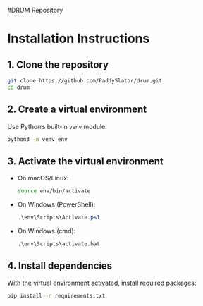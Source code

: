 #DRUM Repository

# Installation Instructions

## 1. Clone the repository

```bash
git clone https://github.com/PaddySlator/drum.git
cd drum
```

## 2. Create a virtual environment

Use Python’s built-in `venv` module.

```bash
python3 -m venv env
```

## 3. Activate the virtual environment

- On macOS/Linux:

  ```bash
  source env/bin/activate
  ```

- On Windows (PowerShell):

  ```powershell
  .\env\Scripts\Activate.ps1
  ```

- On Windows (cmd):

  ```cmd
  .\env\Scripts\activate.bat
  ```

## 4. Install dependencies

With the virtual environment activated, install required packages:

```bash
pip install -r requirements.txt
```




